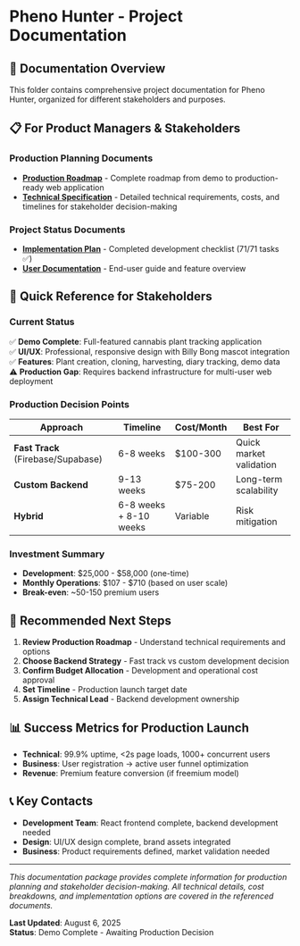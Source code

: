 # Pheno Hunter - Project Documentation

## 📁 Documentation Overview

This folder contains comprehensive project documentation for Pheno Hunter, organized for different stakeholders and purposes.

## 📋 For Product Managers & Stakeholders

### Production Planning Documents
- **[Production Roadmap](production/PRODUCTION_ROADMAP.md)** - Complete roadmap from demo to production-ready web application
- **[Technical Specification](production/TECHNICAL_SPEC.md)** - Detailed technical requirements, costs, and timelines for stakeholder decision-making

### Project Status Documents  
- **[Implementation Plan](../IMPLEMENTATION_PLAN.md)** - Completed development checklist (71/71 tasks ✅)
- **[User Documentation](../README.md)** - End-user guide and feature overview

## 🎯 Quick Reference for Stakeholders

### Current Status
✅ **Demo Complete**: Full-featured cannabis plant tracking application  
✅ **UI/UX**: Professional, responsive design with Billy Bong mascot integration  
✅ **Features**: Plant creation, cloning, harvesting, diary tracking, demo data  
⚠️ **Production Gap**: Requires backend infrastructure for multi-user web deployment  

### Production Decision Points

| Approach | Timeline | Cost/Month | Best For |
|----------|----------|------------|----------|
| **Fast Track** (Firebase/Supabase) | 6-8 weeks | $100-300 | Quick market validation |
| **Custom Backend** | 9-13 weeks | $75-200 | Long-term scalability |
| **Hybrid** | 6-8 weeks + 8-10 weeks | Variable | Risk mitigation |

### Investment Summary
- **Development**: $25,000 - $58,000 (one-time)
- **Monthly Operations**: $107 - $710 (based on user scale)
- **Break-even**: ~50-150 premium users

## 🚀 Recommended Next Steps

1. **Review Production Roadmap** - Understand technical requirements and options
2. **Choose Backend Strategy** - Fast track vs custom development decision
3. **Confirm Budget Allocation** - Development and operational cost approval
4. **Set Timeline** - Production launch target date
5. **Assign Technical Lead** - Backend development ownership

## 📊 Success Metrics for Production Launch

- **Technical**: 99.9% uptime, <2s page loads, 1000+ concurrent users
- **Business**: User registration → active user funnel optimization
- **Revenue**: Premium feature conversion (if freemium model)

## 📞 Key Contacts

- **Development Team**: React frontend complete, backend development needed
- **Design**: UI/UX design complete, brand assets integrated
- **Business**: Product requirements defined, market validation needed

---

*This documentation package provides complete information for production planning and stakeholder decision-making. All technical details, cost breakdowns, and implementation options are covered in the referenced documents.*

**Last Updated**: August 6, 2025  
**Status**: Demo Complete - Awaiting Production Decision
